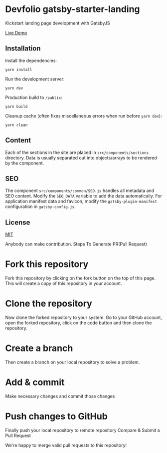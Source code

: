 # Devfolio gatsby-starter-landing

Kickstart landing page development with GatsbyJS

[Live Demo](http://devfolio-gatsby-starter.surge.sh)

## Installation

Install the dependencies:

```
yarn install
```

Run the development server:

```
yarn dev
```

Production build to `/public`:

```
yarn build
```

Cleanup cache (often fixes miscellaneous errors when run before `yarn dev`):

```
yarn clean
```

## Content

Each of the sections in the site are placed in `src/components/sections` directory. Data is usually separated out into objects/arrays to be rendered by the component.

## SEO

The component `src/components/common/SEO.js` handles all metadata and SEO content. Modify the `SEO_DATA` variable to add the data automatically. For application manifest data and favicon, modify the `gatsby-plugin-manifest` configuration in `gatsby-config.js`.

## License

[MIT](https://github.com/devfolioco/devfolio-gatsby-starter/blob/master/LICENSE)

Anybody can make contribution.
Steps To Generate PR(Pull Request)

# Fork this repository

Fork this repository by clicking on the fork button on the top of this page. This will create a copy of this repository in your account.

# Clone the repository

Now clone the forked repository to your system. Go to your GitHub account, open the forked repository, click on the code button and then clone the repository.

# Create a branch

Then create a branch on your local repository to solve a problem.

# Add & commit

Make necessary changes and commit those changes

# Push changes to GitHub

Finally push your local repository to remote repository
Compare & Submit a Pull Request

We're happy to merge valid pull requests to this repository!
